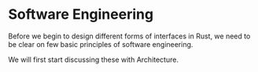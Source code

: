 # Software Engineering

Before we begin to design different forms of interfaces in Rust, we need to be clear on few basic principles of software engineering.

We will first start discussing these with Architecture.